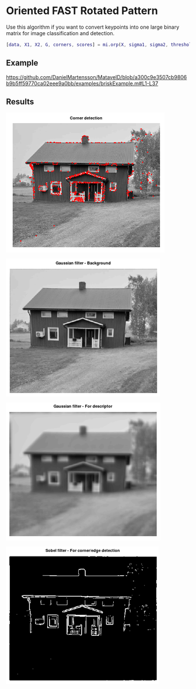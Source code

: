 # Oriented FAST Rotated Pattern
Use this algorithm if you want to convert keypoints into one large binary matrix for image classification and detection.

```matlab
[data, X1, X2, G, corners, scores] = mi.orp(X, sigma1, sigma2, threshold_sobel, threshold_fast, fast_method);
```

## Example

https://github.com/DanielMartensson/MataveID/blob/a300c9e3507cb9806b9b5ff59770ca02eee9a0bb/examples/briskExample.m#L1-L37

## Results

![ORP_Result_Corner_Detection](../pictures/ORP_Result_Corner_Detection.png)

![ORP_Result_Background](../pictures/ORP_Result_Background.png)

![ORP_Result_Descriptor_Filtering](../pictures/ORP_Result_Descriptor_Filtering.png)

![ORP_Result_Sobel](../pictures/ORP_Result_Sobel.png)
